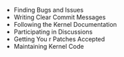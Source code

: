 - Finding Bugs and Issues
- Writing Clear Commit Messages
- Following the Kernel Documentation
- Participating in Discussions
- Getting You r Patches Accepted
- Maintaining Kernel Code